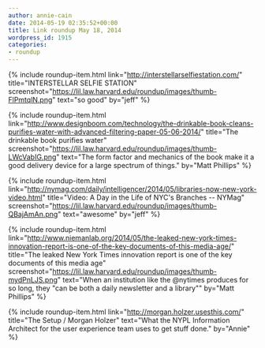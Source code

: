 ```yaml
---
author: annie-cain
date: 2014-05-19 02:35:52+00:00
title: Link roundup May 18, 2014
wordpress_id: 1915
categories:
- roundup
---
```


{% include roundup-item.html
  link="http://interstellarselfiestation.com/"
  title="INTERSTELLAR SELFIE STATION"
  screenshot="https://lil.law.harvard.edu/roundup/images/thumb-FlPmtqlN.png"
  text="so good"
  by="jeff"
%}

{% include roundup-item.html
  link="http://www.designboom.com/technology/the-drinkable-book-cleans-purifies-water-with-advanced-filtering-paper-05-06-2014/"
  title="The drinkable book purifies water"
  screenshot="https://lil.law.harvard.edu/roundup/images/thumb-LWcVabIG.png"
  text="The form factor and mechanics of the book make it a good delivery device for a large spectrum of things."
  by="Matt Phillips"
%}

{% include roundup-item.html
  link="http://nymag.com/daily/intelligencer/2014/05/libraries-now-new-york-video.html"
  title="Video: A Day in the Life of NYC's Branches -- NYMag"
  screenshot="https://lil.law.harvard.edu/roundup/images/thumb-QBajAmAn.png"
  text="awesome"
  by="jeff"
%}

{% include roundup-item.html
  link="http://www.niemanlab.org/2014/05/the-leaked-new-york-times-innovation-report-is-one-of-the-key-documents-of-this-media-age/"
  title="The leaked New York Times innovation report is one of the key documents of this media age"
  screenshot="https://lil.law.harvard.edu/roundup/images/thumb-mydPnLJS.png"
  text="When an institution like the @nytimes produces for so long, they \"can be both a daily newsletter and a library\""
  by="Matt Phillips"
%}

{% include roundup-item.html
  link="http://morgan.holzer.usesthis.com/"
  title="The Setup / Morgan Holzer"
  text="What the NYPL Information Architect for the user experience team uses to get stuff done."
  by="Annie"
%}
